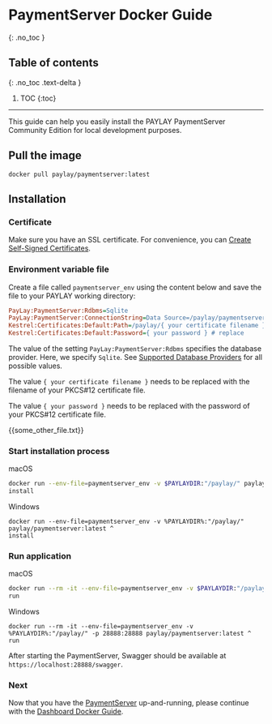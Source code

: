 # PaymentServer Docker Guide
{: .no_toc }

## Table of contents
{: .no_toc .text-delta }

1. TOC
{:toc}

---
This guide can help you easily install the PAYLAY PaymentServer Community Edition for local development purposes.

## Pull the image
~~~ shell
docker pull paylay/paymentserver:latest
~~~

## Installation

### Certificate
Make sure you have an SSL certificate. For convenience, you can [Create Self-Signed Certificates](../create-self-signed-certificate.md).

### Environment variable file
Create a file called `paymentserver_env` using the content below and save the file to your PAYLAY working directory:
~~~ ini
PayLay:PaymentServer:Rdbms=Sqlite
PayLay:PaymentServer:ConnectionString=Data Source=/paylay/paymentserver.sqlite
Kestrel:Certificates:Default:Path=/paylay/{ your certificate filename } # replace
Kestrel:Certificates:Default:Password={ your password } # replace
~~~
The value of the setting `PayLay:PaymentServer:Rdbms` specifies the database provider. Here, we specify `Sqlite`. See [Supported Database Providers](/paymentserver/supported-database-providers) for all possible values.

The value `{ your certificate filename }` needs to be replaced with the filename of your PKCS#12 certificate file.

The value `{ your password }` needs to be replaced with the password of your PKCS#12 certificate file.

{{some_other_file.txt}}

### Start installation process

macOS
~~~ bash
docker run --env-file=paymentserver_env -v $PAYLAYDIR:"/paylay/" paylay/paymentserver:latest \
install
~~~

Windows
~~~ shell
docker run --env-file=paymentserver_env -v %PAYLAYDIR%:"/paylay/" paylay/paymentserver:latest ^
install
~~~

### Run application

macOS
~~~ bash
docker run --rm -it --env-file=paymentserver_env -v $PAYLAYDIR:"/paylay/" -p 28888:28888 paylay/paymentserver:latest \
run
~~~

Windows
~~~ shell
docker run --rm -it --env-file=paymentserver_env -v %PAYLAYDIR%:"/paylay/" -p 28888:28888 paylay/paymentserver:latest ^
run
~~~

After starting the PaymentServer, Swagger should be available at `https://localhost:28888/swagger`.

### Next
Now that you have the [PaymentServer](paymentserver/readme.md) up-and-running, please continue with the [Dashboard Docker Guide](dashboard/docker.md).